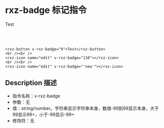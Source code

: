 # rxz-badge 标记指令

<rxz-button v-rxz-badge="9">Test</rxz-button>
<br /><br />
<rxz-icon name="edit" v-rxz-badge="110"></rxz-icon>
<br /><br />
<rxz-icon name="edit" v-rxz-badge="'new'"></rxz-icon>

``` vue
<rxz-button v-rxz-badge="9">Test</rxz-button>
<br /><br />
<rxz-icon name="edit" v-rxz-badge="110"></rxz-icon>
<br /><br />
<rxz-icon name="edit" v-rxz-badge="'new'"></rxz-icon>
```

## Description 描述

+ 指令名称：v-rxz-badge
+ 参数：无
+ 值：string/number。字符串显示字符串本身，数值-99到99显示本身，大于99显示99+，小于-99显示-99+
+ 修饰符：无
